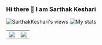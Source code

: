 ### Hi there 👋 I am Sarthak Keshari

![SarthakKeshari's views](https://komarev.com/ghpvc/?username=d)
![My stats](https://github-readme-stats.vercel.app/api?username=SarthakKeshari)
<br>
<table><tr><td><img src="https://github-readme-stats.vercel.app/api/top-langs/?username=SarthakKeshari&layout=compact)"/></td><td><img src="https://github-readme-streak-stats.herokuapp.com/?user=SarthakKeshari"/></td></tr></table>
<!--
**SarthakKeshari/SarthakKeshari** is a ✨ _special_ ✨ repository because its `README.md` (this file) appears on your GitHub profile.

Here are some ideas to get you started:

- 🔭 I’m currently working on ...
- 🌱 I’m currently learning ...
- 👯 I’m looking to collaborate on ...
- 🤔 I’m looking for help with ...
- 💬 Ask me about ...
- 📫 How to reach me: ...
- 😄 Pronouns: ...
- ⚡ Fun fact: ...
-->
